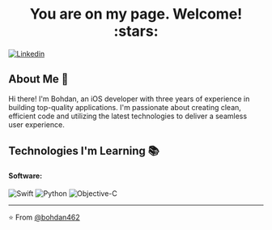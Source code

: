<h1 align="center">You are on my page. Welcome! :stars:</h1>

[![Linkedin](https://img.shields.io/badge/-LinkedIn-blue?style=flat&logo=Linkedin&logoColor=white&link=https://www.linkedin.com/in/bohdan-tkachenko-8283a3137/)](https://www.linkedin.com/in/bohdan-tkachenko-8283a3137/)

## About Me :wave:

Hi there! I'm Bohdan, an iOS developer with three years of experience in building top-quality applications. I'm passionate about creating clean, efficient code and utilizing the latest technologies to deliver a seamless user experience.

## Technologies I'm Learning :books:

#### Software:

![Swift](https://img.shields.io/badge/-Swift-green)
![Python](http://img.shields.io/badge/-Python-3776AB?style=flat-square&logo=python&logoColor=ffff4a)
![Objective-C](https://img.shields.io/badge/-Objective--C-yellowgreen)

<hr/>

:star: From [@bohdan462](https://github.com/bohdan462)
